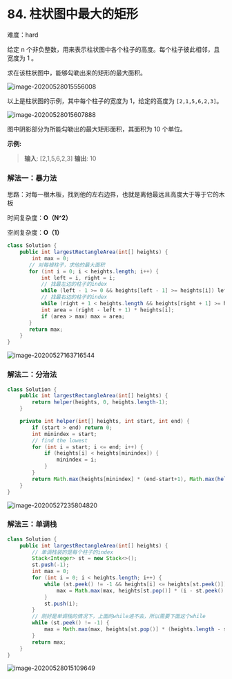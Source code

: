# 84. 柱状图中最大的矩形

难度：hard

给定 n 个非负整数，用来表示柱状图中各个柱子的高度。每个柱子彼此相邻，且宽度为 1 。

求在该柱状图中，能够勾勒出来的矩形的最大面积。

 

![image-20200528015556008](C:\Users\chen\AppData\Roaming\Typora\typora-user-images\image-20200528015556008.png)



以上是柱状图的示例，其中每个柱子的宽度为 1，给定的高度为 `[2,1,5,6,2,3]`。

 

![image-20200528015607888](C:\Users\chen\AppData\Roaming\Typora\typora-user-images\image-20200528015607888.png)



图中阴影部分为所能勾勒出的最大矩形面积，其面积为 10 个单位。

 

**示例:**

> **输入**: [2,1,5,6,2,3]
> **输出**: 10



### 解法一：暴力法

思路：对每一根木板，找到他的左右边界，也就是离他最远且高度大于等于它的木板

时间复杂度：**O（N^2）**

空间复杂度：**O（1）**

```java
class Solution {
    public int largestRectangleArea(int[] heights) {
        int max = 0;
       // 对每根柱子，求他的最大面积
       for (int i = 0; i < heights.length; i++) {
           int left = i, right = i;
           // 找最左边的柱子的index
           while (left - 1 >= 0 && heights[left - 1] >= heights[i]) left--;
           // 找最右边的柱子的index
           while (right + 1 < heights.length && heights[right + 1] >= heights[i]) right++;
           int area = (right - left + 1) * heights[i];
           if (area > max) max = area;
       }
       return max;
    }
}
```

![image-20200527163716544](C:\Users\chen\AppData\Roaming\Typora\typora-user-images\image-20200527163716544.png)



### 解法二：分治法

```java
class Solution {
    public int largestRectangleArea(int[] heights) {
        return helper(heights, 0, heights.length-1);
    }

    private int helper(int[] heights, int start, int end) {
        if (start > end) return 0;
        int minindex = start;
        // find the lowest
        for (int i = start; i <= end; i++) {
            if (heights[i] < heights[minindex]) {
                minindex = i;
            }
        }
        return Math.max(heights[minindex] * (end-start+1), Math.max(helper(heights, start, minindex-1), helper(heights, minindex+1, end)));
    }
}
```

![image-20200527235804820](C:\Users\chen\AppData\Roaming\Typora\typora-user-images\image-20200527235804820.png)

### 解法三：单调栈

```java
class Solution {
    public int largestRectangleArea(int[] heights) {
        // 单调栈装的是每个柱子的index
        Stack<Integer> st = new Stack<>();
        st.push(-1);
        int max = 0;
        for (int i = 0; i < heights.length; i++) {
            while (st.peek() != -1 && heights[i] <= heights[st.peek()]) {
                max = Math.max(max, heights[st.pop()] * (i - st.peek() - 1));
            }
            st.push(i);
        }
        // 刚好是单调栈的情况下，上面的while进不去，所以需要下面这个while
        while (st.peek() != -1) {
            max = Math.max(max, heights[st.pop()] * (heights.length - st.peek() - 1));
        }
        return max;
    }
}
```

![image-20200528015109649](C:\Users\chen\AppData\Roaming\Typora\typora-user-images\image-20200528015109649.png)


